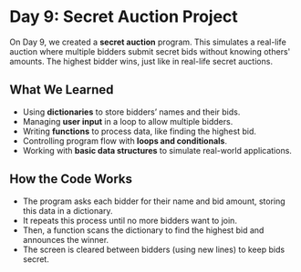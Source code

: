 # Day 9: Secret Auction Project

On Day 9, we created a **secret auction** program. This simulates a real-life auction where multiple bidders submit secret bids without knowing others' amounts. The highest bidder wins, just like in real-life secret auctions.

## What We Learned

- Using **dictionaries** to store bidders’ names and their bids.
- Managing **user input** in a loop to allow multiple bidders.
- Writing **functions** to process data, like finding the highest bid.
- Controlling program flow with **loops and conditionals**.
- Working with **basic data structures** to simulate real-world applications.

## How the Code Works

- The program asks each bidder for their name and bid amount, storing this data in a dictionary.
- It repeats this process until no more bidders want to join.
- Then, a function scans the dictionary to find the highest bid and announces the winner.
- The screen is cleared between bidders (using new lines) to keep bids secret.
